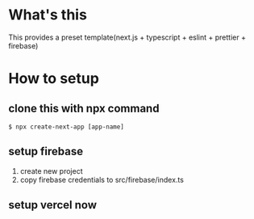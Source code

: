 # What's this
This provides a preset template(next.js + typescript + eslint + prettier + firebase)

# How to setup
## clone this with npx command
```
$ npx create-next-app [app-name]
```

## setup firebase
1. create new project
2. copy firebase credentials to src/firebase/index.ts

## setup vercel now
